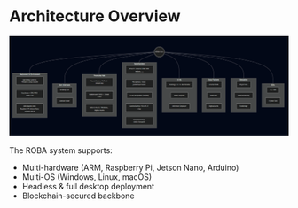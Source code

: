 # Architecture Overview

![System Overview](../../static/ROBA_SW_Architecture.png)

The ROBA system supports:  
- Multi-hardware (ARM, Raspberry Pi, Jetson Nano, Arduino)  
- Multi-OS (Windows, Linux, macOS)  
- Headless & full desktop deployment  
- Blockchain-secured backbone
